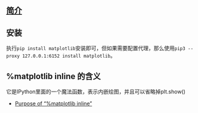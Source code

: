 ## [简介](https://matplotlib.org/)

## 安装

执行`pip install matplotlib`安装即可，但如果需要配置代理，那么使用`pip3 --proxy 127.0.0.1:6152 install matplotlib`。

## %matplotlib inline 的含义

它是IPython里面的一个魔法函数，表示内嵌绘图，并且可以省略掉plt.show()

- [Purpose of “%matplotlib inline”](https://stackoverflow.com/questions/43027980/purpose-of-matplotlib-inline)

